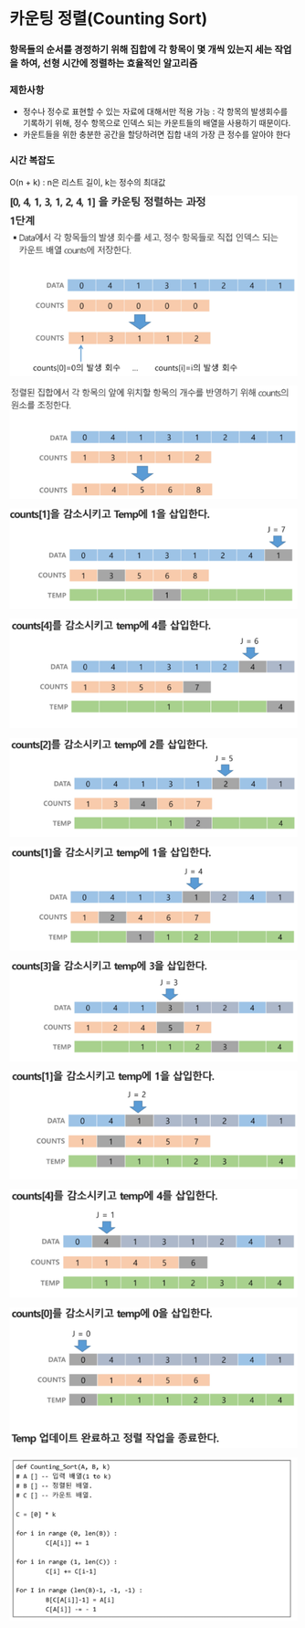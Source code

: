 # 카운팅 정렬(Counting Sort)

### 항목들의 순서를 경정하기 위해 집합에 각 항목이 몇 개씩 있는지 세는 작업을 하여, 선형 시간에 정렬하는 효율적인 알고리즘

### 제한사항

- 정수나 정수로 표현할 수 있는 자료에 대해서만 적용 가능 : 각 항목의 발생회수를 기록하기 위해, 정수 항목으로 인덱스 되는 카운트들의 배열을 사용하기 때문이다.
- 카운트들을 위한 충분한 공간을 할당하려면 집합 내의 가장 큰 정수를 알아야 한다

### 시간 복잡도

O(n + k) : n은 리스트 길이, k는 정수의 최대값

![image-20210809140441632](photo/image-20210809140441632.png)

![image-20210809140455419](photo/image-20210809140455419.png)

![image-20210809140510510](photo/image-20210809140510510.png)

![image-20210809140521810](photo/image-20210809140521810.png)

![image-20210809140538988](photo/image-20210809140538988.png)

![image-20210809140551140](photo/image-20210809140551140.png)

![image-20210809140603443](photo/image-20210809140603443.png)

![image-20210809140621430](photo/image-20210809140621430.png)

![image-20210809140630552](photo/image-20210809140630552.png)

![image-20210809140647996](photo/image-20210809140647996.png)

![image-20210809140657670](photo/image-20210809140657670.png)

